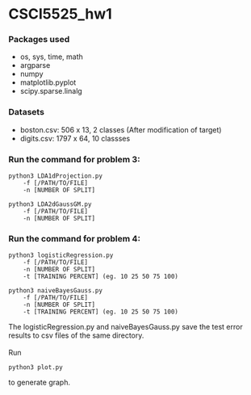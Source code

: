 # CSCI5525_hw1
### Packages used
* os, sys, time, math
* argparse
* numpy
* matplotlib.pyplot
* scipy.sparse.linalg
### Datasets
* boston.csv: 506 x 13, 2 classes (After modification of target)
* digits.csv: 1797 x 64, 10 classses
### Run the command for problem 3:
```
python3 LDA1dProjection.py
	-f [/PATH/TO/FILE]
	-n [NUMBER OF SPLIT]

python3 LDA2dGaussGM.py
	-f [/PATH/TO/FILE]
	-n [NUMBER OF SPLIT]
```

### Run the command for problem 4:
```
python3 logisticRegression.py
	-f [/PATH/TO/FILE]
	-n [NUMBER OF SPLIT]
	-t [TRAINING PERCENT] (eg. 10 25 50 75 100)
  
python3 naiveBayesGauss.py
	-f [/PATH/TO/FILE]
	-n [NUMBER OF SPLIT]
	-t [TRAINING PERCENT] (eg. 10 25 50 75 100)
```
The logisticRegression.py and naiveBayesGauss.py save the test error results to csv files of the same directory.<br><br>
Run
```
python3 plot.py
```
to generate graph.
